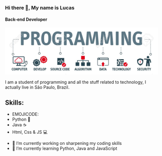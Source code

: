 ### Hi there 👋, My name is Lucas
#### Back-end Developer
![Back-end Developer](https://github.com/Lukasx76/Lukasx76/blob/main/banner.jpg)

I am a student of programming and all the stuff related to technology, I actually live in São Paulo, Brazil.

## Skills: ###
* EMOJICODE:
* Python 🐍
* Java ☕
* Html, Css & JS 💻


- 🔭 I’m currently working on sharpening my coding skills 
- 🌱 I’m currently learning Python, Java and JavaScript




